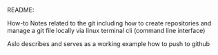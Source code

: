 README:

How-to Notes related to the git including how to create repositories and manage a git file locally via linux terminal cli (command line interface)

Aslo describes and serves as a working example how to push to github

